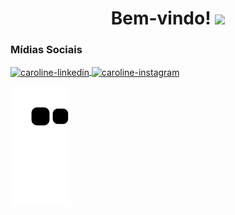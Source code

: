 <h1 align="center"> Bem-vindo! <img src="https://raw.githubusercontent.com/kaueMarques/kaueMarques/master/hi.gif" width="30px"> </h1> 


  
  
  
  ### Mídias Sociais  
  
  <div>
  
<a href="https://www.linkedin.com/in/carolinedesenna/" target="_blank">
<img align="center" alt="caroline-linkedin" src="https://img.shields.io/badge/LinkedIn-0077B5?style=for-the-badge&logo=linkedin&logoColor=white" style="max-width:100%;">
</a>

 <a href="https://www.instagram.com/carolinesennas/" target="_blank">
<img align="center" alt="caroline-instagram" src="https://img.shields.io/badge/Instagram-E4405F?style=for-the-badge&logo=instagram&logoColor=white" style="max-width:100%;">
</a>

   ![Snake animation](https://github.com/carolinechio/carolinechio/blob/output/github-contribution-grid-snake.svg)
    
  </div>
